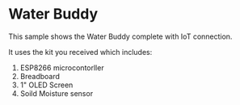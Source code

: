 # Water Buddy

This sample shows the Water Buddy complete with IoT connection. 

It uses the kit you received which includes:

1. ESP8266 microcontorller
1. Breadboard
1. 1" OLED Screen
1. Soild Moisture sensor